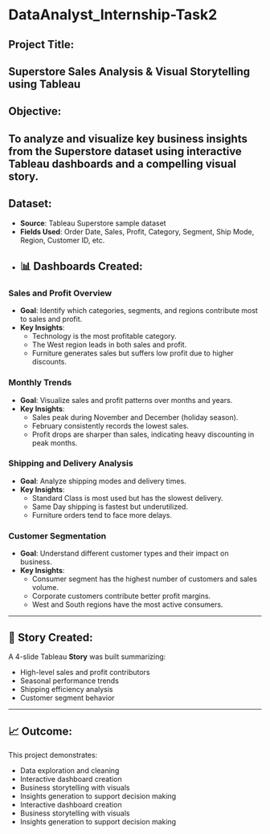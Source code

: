 # DataAnalyst_Internship-Task2
## Project Title:
**Superstore Sales Analysis & Visual Storytelling using Tableau**
---
## Objective:
To analyze and visualize key business insights from the Superstore dataset using interactive Tableau dashboards and a compelling visual story.
---
## Dataset:
- **Source**: Tableau Superstore sample dataset
- **Fields Used**: Order Date, Sales, Profit, Category, Segment, Ship Mode, Region, Customer ID, etc.
- ## 📊 Dashboards Created:

###  Sales and Profit Overview
- **Goal**: Identify which categories, segments, and regions contribute most to sales and profit.
- **Key Insights**:
  - Technology is the most profitable category.
  - The West region leads in both sales and profit.
  - Furniture generates sales but suffers low profit due to higher discounts.

### Monthly Trends
- **Goal**: Visualize sales and profit patterns over months and years.
- **Key Insights**:
  - Sales peak during November and December (holiday season).
  - February consistently records the lowest sales.
  - Profit drops are sharper than sales, indicating heavy discounting in peak months.

### Shipping and Delivery Analysis
- **Goal**: Analyze shipping modes and delivery times.
- **Key Insights**:
  - Standard Class is most used but has the slowest delivery.
  - Same Day shipping is fastest but underutilized.
  - Furniture orders tend to face more delays.

### Customer Segmentation
- **Goal**: Understand different customer types and their impact on business.
- **Key Insights**:
  - Consumer segment has the highest number of customers and sales volume.
  - Corporate customers contribute better profit margins.
  - West and South regions have the most active consumers.
---
## 📖 Story Created:
A 4-slide Tableau **Story** was built summarizing:
- High-level sales and profit contributors
- Seasonal performance trends
- Shipping efficiency analysis
- Customer segment behavior
---
## 📈 Outcome:
This project demonstrates:
- Data exploration and cleaning
- Interactive dashboard creation
- Business storytelling with visuals
- Insights generation to support decision making
- Interactive dashboard creation
- Business storytelling with visuals
- Insights generation to support decision making
